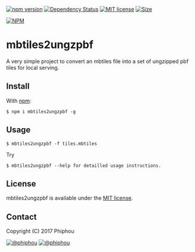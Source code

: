 [![npm version](https://badge.fury.io/js/mbtiles2ungzpbf.svg)](https://badge.fury.io/js/mbtiles2ungzpbf)
[![Dependency Status](https://david-dm.org/phiphou/mbtiles2ungzpbf.svg)](https://david-dm.org/phiphou/mbtiles2ungzpbf)
[![MIT license](https://img.shields.io/badge/Licence-MIT-blue.svg)](http://opensource.org/licenses/MIT)
[![Size](https://reposs.herokuapp.com/?path=phiphou/mbtiles2ungzpbf)](#)

[![NPM](https://nodei.co/npm/mbtiles2ungzpbf.png?downloads=true&stars=true)](https://nodei.co/npm/mbtiles2ungzpbf/)


# mbtiles2ungzpbf

A very simple project to convert an mbtiles file into a set of ungzipped pbf tiles for local serving.

## Install

With [npm](https://npmjs.org):

```
$ npm i mbtiles2ungzpbf -g
```

## Usage

```
$ mbtiles2ungzpbf -f tiles.mbtiles
```
Try

```
$ mbtiles2ungzpbf --help for detailled usage instructions.
```

## License
mbtiles2ungzpbf is available under the [MIT license](https://tldrlegal.com/license/mit-license).

## Contact

Copyright (C) 2017 Phiphou

[![@phiphou](https://img.shields.io/badge/github-phiphou-green.svg)](https://github.com/phiphou) [![@__phiphou__](https://img.shields.io/badge/twitter-__phiphou__-blue.svg)](https://twitter.com/__phiphou__)

